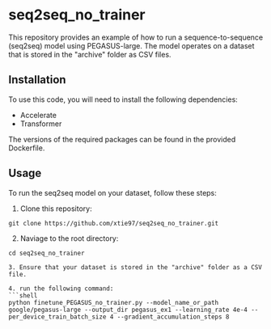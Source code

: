 # seq2seq_no_trainer 

This repository provides an example of how to run a sequence-to-sequence (seq2seq) model using PEGASUS-large. The model operates on a dataset that is stored in the "archive" folder as CSV files.

## Installation

To use this code, you will need to install the following dependencies:

- Accelerate
- Transformer

The versions of the required packages can be found in the provided Dockerfile. 

## Usage
To run the seq2seq model on your dataset, follow these steps:

1. Clone this repository: 

```shell
git clone https://github.com/xtie97/seq2seq_no_trainer.git
```
2. Naviage to the  root directory:
```shell
cd seq2seq_no_trainer

3. Ensure that your dataset is stored in the "archive" folder as a CSV file.

4. run the following command:
```shell
python finetune_PEGASUS_no_trainer.py --model_name_or_path google/pegasus-large --output_dir pegasus_ex1 --learning_rate 4e-4 --per_device_train_batch_size 4 --gradient_accumulation_steps 8 

